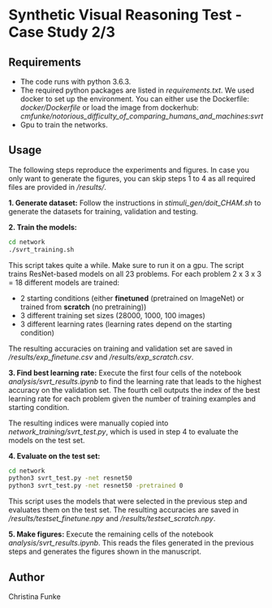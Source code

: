 # Synthetic Visual Reasoning Test - Case Study 2/3


## Requirements

- The code runs with python 3.6.3.
- The required python packages are listed in *requirements.txt*. We used docker to set up the environment. You can either use the Dockerfile: *docker/Dockerfile* or load the image from dockerhub: *cmfunke/notorious_difficulty_of_comparing_humans_and_machines:svrt*
- Gpu to train the networks.


## Usage

The following steps reproduce the experiments and figures. In case you only want to generate the figures, you can skip steps 1 to 4 as all required files are provided in */results/*.

**1. Generate dataset:**
Follow the instructions in *stimuli_gen/doit_CHAM.sh* to generate the datasets for training, validation and testing.

**2. Train the models:**
```bash
cd network
./svrt_training.sh
```
This script takes quite a while. Make sure to run it on a gpu. The script trains ResNet-based models on all 23 problems. For each problem 2 x 3 x 3 = 18 different models are trained:
- 2 starting conditions (either **finetuned** (pretrained on ImageNet) or trained from **scratch** (no pretraining)) 
- 3 different training set sizes (28000, 1000, 100 images)
- 3 different learning rates (learning rates depend on the starting condition)

The resulting accuracies on training and validation set are saved in */results/exp_finetune.csv* and */results/exp_scratch.csv*.

**3. Find best learning rate:**
Execute the first four cells of the notebook *analysis/svrt_results.ipynb* to find the learning rate that leads to the highest accuracy on the validation set. The fourth cell outputs the index of the best learning rate for each problem given the number of training examples and starting condition. 

The resulting indices were manually copied into *network_training/svrt_test.py*, which is used in step 4 to evaluate the models on the test set.

**4. Evaluate on the test set:**
```bash
cd network
python3 svrt_test.py -net resnet50
python3 svrt_test.py -net resnet50 -pretrained 0
```
This script uses the models that were selected in the previous step and evaluates them on the test set. The resulting accuracies are saved in */results/testset_finetune.npy* and */results/testset_scratch.npy*.

**5. Make figures:**
Execute the remaining cells of the notebook *analysis/svrt_results.ipynb*. This reads the files generated in the previous steps and generates the figures shown in the manuscript. 


## Author
Christina Funke